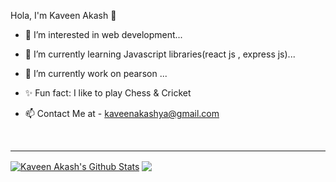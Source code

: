 Hola, I'm Kaveen Akash 👋

- 👀 I’m interested in web development...
- 🌱 I’m currently learning Javascript libraries(react js , express js)...
- 💞️ I’m currently work on pearson ...
- ✨ Fun fact: I like to play Chess & Cricket 

- 📫 Contact Me at - kaveenakashya@gmail.com

<!---
kaveenakash/kaveenakash is a ✨ special ✨ repository because its `README.md` (this file) appears on your GitHub profile.
You can click the Preview link to take a look at your changes.
--->



<br />




---


<a href="https://github-readme-stats.vercel.app/api?username=kaveenakash&show_icons=true&hide_border=true&count_private=true&include_all_commits=true&theme=vue-dark">
	<img align="center" alt="Kaveen Akash's Github Stats" src="https://github-readme-stats.vercel.app/api?username=kaveenakash&show_icons=true&hide_border=true&count_private=true&include_all_commits=true&theme=vue-dark" /></a>
<a href="https://github-readme-stats.vercel.app/api/top-langs/?username=kaveenakash&layout=compact&theme=algolia">
	<img align="center" src="https://github-readme-stats.vercel.app/api/top-langs/?username=kaveenakash&layout=compact&theme=algolia" />
</a>


<br />

